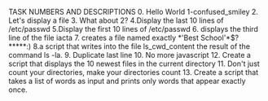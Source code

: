 TASK NUMBERS AND DESCRIPTIONS
0. Hello World
1-confused_smiley
2. Let's display a file
3. What about 2?
4.Display the last 10 lines of /etc/passwd
5.Display the first 10 lines of /etc/passwd
6. displays the third line of the file iacta
7. creates a file named exactly \*\'Best School\'\*$\?\*\*\*\*\*:)
8.a script that writes into the file ls_cwd_content the result of the command ls -la.
9. Duplicate last line
10. No more javascript
12. Create a script that displays the 10 newest files in the current directory
11. Don't just count your directories, make your directories count
13. Create a script that takes a list of words as input and prints only words that appear exactly once.
